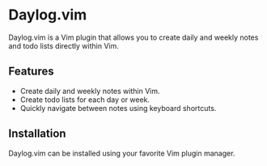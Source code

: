 # Daylog.vim

Daylog.vim is a Vim plugin that allows you to create daily and weekly notes and todo lists directly within Vim.

## Features
- Create daily and weekly notes within Vim.
- Create todo lists for each day or week.
- Quickly navigate between notes using keyboard shortcuts.

## Installation
Daylog.vim can be installed using your favorite Vim plugin manager.
